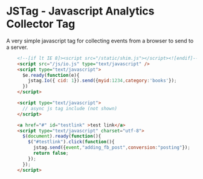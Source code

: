 JSTag - Javascript Analytics Collector Tag
===============================================

A very simple javascript tag for collecting events from a browser to send to a server. 



```html
    <!--[if lt IE 8]><script src="/static/shim.js"></script><![endif]-->
    <script src="/js/io.js" type="text/javascript" />
    <script type="text/javascript">
      $e.ready(function(e){
        jstag.Io({ cid: 1}).send({myid:1234,category:'books'});
      })
    </script>
```


```html
    <script type="text/javascript">
      // async js tag include (not shown)
    </script>

    <a href="#" id="testlink" >test link</a>
    <script type="text/javascript" charset="utf-8">
      $(document).ready(function(){
        $("#testlink").click(function(){
          jstag.send({event,"adding_fb_post",conversion:"posting"});
          return false;
        });
      });
    </script>
```

